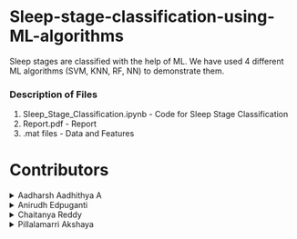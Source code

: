# Sleep-stage-classification-using-ML-algorithms
Sleep stages are classified with the help of ML. We have used 4 different ML algorithms (SVM, KNN, RF, NN) to demonstrate them.

### Description of Files
1. Sleep_Stage_Classification.ipynb             - Code for Sleep Stage Classification
3. Report.pdf                                   - Report
4. .mat files                                   - Data and Features


# Contributors
<details>
<summary>Aadharsh Aadhithya A</summary>

  * <a href="https://github.com/AadharshAadhithya">Github</a>
 

  * <a href="https://www.linkedin.com/in/aadharsh-aadhithya-9a6982149/">Linkedin</a>
 

  * <a href="https://twitter.com/Aadharsh2002">Twitter</a>
 

  * <a href="https://www.instagram.com/aadharsh_aadhithya/">Instagram</a>
 


</details>
<details>
<summary> Anirudh Edpuganti</summary>

  * <a href="https://github.com/ANIRUDH-333">Github</a>
  
  * <a href="https://www.facebook.com/anirudhedpuganti/">Facebook</a> 

  * <a href="https://www.instagram.com/anirudhedpuganti/">Instagram</a>
  
  * <a href="https://www.linkedin.com/in/edpuganti-anirudh-4755b2205/">Linkedin</a>




</details>
<details>
<summary>Chaitanya Reddy</summary>

  * <a href="https://github.com/Chaitanyareddy0702">Github</a>
  
  * <a href="https://www.facebook.com/Rock-Chaitanya-Reddy/">Facebook</a> 

  * <a href="https://www.instagram.com/__chaitanya.reddy__/">Instagram</a>
  
  * <a href="https://www.linkedin.com/in/chaitanya-reddy-0702/">Linkedin</a>  
  
  </details>
  
  <details>
<summary>Pillalamarri Akshaya</summary>

  
  * <a href="https://www.facebook.com/Rock-Chaitanya-Reddy/">Facebook</a> 

  * <a href="https://www.instagram.com/__chaitanya.reddy__/">Instagram</a>
  
  * <a href="https://www.linkedin.com/in/chaitanya-reddy-0702/">Linkedin</a>  
  
  </details>
